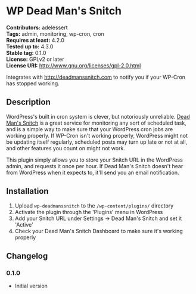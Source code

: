 # WP Dead Man's Snitch #
**Contributors:** adelessert  
**Tags:** admin, monitoring, wp-cron, cron  
**Requires at least:** 4.2.0  
**Tested up to:** 4.3.0  
**Stable tag:** 0.1.0  
**License:** GPLv2 or later  
**License URI:** http://www.gnu.org/licenses/gpl-2.0.html  

Integrates with http://deadmanssnitch.com to notify you if your WP-Cron has stopped working.

## Description ##


WordPress's built in cron system is clever, but notoriously unreliable.
[Dead Man's Snitch](https://deadmanssnitch.com) is a great service for
monitoring any sort of scheduled task, and is a simple way to make sure
that your WordPress cron jobs are working properly. If WP-Cron isn't working
properly, WordPress might not be updating itself regularly, scheduled posts
may turn up late or not at all, and other features you count on might not work.

This plugin simply allows you to store your Snitch URL in the WordPress admin,
and requests it once per hour. If Dead Man's Snitch doesn't hear from WordPress
when it expects to, it'll send you an email notification.

## Installation ##

1. Upload `wp-deadmanssnitch` to the `/wp-content/plugins/` directory
1. Activate the plugin through the 'Plugins' menu in WordPress
1. Add your Snitch URL under Settings -> Dead Man's Snitch and set it 'Active'
1. Check your Dead Man's Snitch Dashboard to make sure it's working properly

## Changelog ##

### 0.1.0 ###
* Initial version

